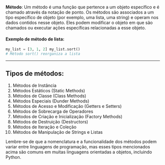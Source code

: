 **Método**: Um método é uma função que pertence a um objeto específico e é chamado através da notação de ponto. Os métodos são associados a um tipo específico de objeto (por exemplo, uma lista, uma string) e operam nos dados contidos nesse objeto. Eles podem modificar o objeto em que são chamados ou executar ações específicas relacionadas a esse objeto.

#### Exemplo de método de lista:

```python
my_list = [3, 1, 2] my_list.sort() 
# Método sort() reorganiza a lista
```

--- 
## Tipos de métodos:

1. Métodos de Instância
2. Métodos Estáticos (Static Methods)
3. Métodos de Classe (Class Methods)
4. Métodos Especiais (Dunder Methods)
5. Métodos de Acesso e Modificação (Getters e Setters)
6. Métodos de Sobrecarga de Operadores
7. Métodos de Criação e Inicialização (Factory Methods)
8. Métodos de Destruição (Destructors)
9. Métodos de Iteração e Coleção
10. Métodos de Manipulação de Strings e Listas

Lembre-se de que a nomenclatura e a funcionalidade dos métodos podem variar entre linguagens de programação, mas esses tipos mencionados acima são comuns em muitas linguagens orientadas a objetos, incluindo Python.